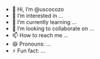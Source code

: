 - 👋 Hi, I’m @uscocozo
- 👀 I’m interested in ...
- 🌱 I’m currently learning ...
- 💞️ I’m looking to collaborate on ...
- 📫 How to reach me ...
- 😄 Pronouns: ...
- ⚡ Fun fact: ...

<!---
uscocozo/uscocozo is a ✨ special ✨ repository because its `README.md` (this file) appears on your GitHub profile.
You can click the Preview link to take a look at your changes.
--->
